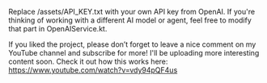 Replace /assets/API_KEY.txt with your own API key from OpenAI.
If you're thinking of working with a different AI model or agent, feel free to modify that part in OpenAIService.kt.

If you liked the project, please don’t forget to leave a nice comment on my YouTube channel and subscribe for more! I'll be uploading more interesting content soon.
Check it out how this works here: https://www.youtube.com/watch?v=vdy94pQF4us

